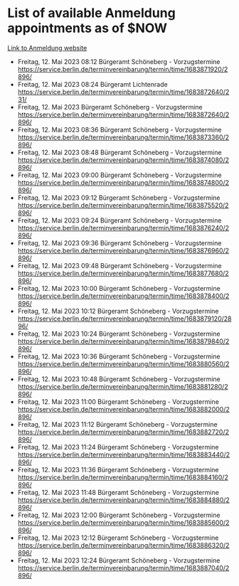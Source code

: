 # List of available Anmeldung appointments as of $NOW
[Link to Anmeldung website](https://service.berlin.de/terminvereinbarung/termin/tag.php?termin=1&anliegen[]=120686&dienstleisterlist=122210,122217,327316,122219,327312,122227,327314,122231,327346,122243,327348,122254,122252,329742,122260,329745,122262,329748,122271,327278,122273,327274,122277,327276,330436,122280,327294,122282,327290,122284,327292,122291,327270,122285,327266,122286,327264,122296,327268,150230,329760,122297,327286,122294,327284,122312,329763,122314,329775,122304,327330,122311,327334,122309,327332,317869,122281,327352,122279,329772,122283,122276,327324,122274,327326,122267,329766,122246,327318,122251,327320,122257,327322,122208,327298,122226,327300&herkunft=http%3A%2F%2Fservice.berlin.de%2Fdienstleistung%2F120686%2F)
- Freitag, 12. Mai 2023 08:12 Bürgeramt Schöneberg - Vorzugstermine https://service.berlin.de/terminvereinbarung/termin/time/1683871920/2896/
- Freitag, 12. Mai 2023 08:24 Bürgeramt Lichtenrade https://service.berlin.de/terminvereinbarung/termin/time/1683872640/231/
- Freitag, 12. Mai 2023  Bürgeramt Schöneberg - Vorzugstermine https://service.berlin.de/terminvereinbarung/termin/time/1683872640/2896/
- Freitag, 12. Mai 2023 08:36 Bürgeramt Schöneberg - Vorzugstermine https://service.berlin.de/terminvereinbarung/termin/time/1683873360/2896/
- Freitag, 12. Mai 2023 08:48 Bürgeramt Schöneberg - Vorzugstermine https://service.berlin.de/terminvereinbarung/termin/time/1683874080/2896/
- Freitag, 12. Mai 2023 09:00 Bürgeramt Schöneberg - Vorzugstermine https://service.berlin.de/terminvereinbarung/termin/time/1683874800/2896/
- Freitag, 12. Mai 2023 09:12 Bürgeramt Schöneberg - Vorzugstermine https://service.berlin.de/terminvereinbarung/termin/time/1683875520/2896/
- Freitag, 12. Mai 2023 09:24 Bürgeramt Schöneberg - Vorzugstermine https://service.berlin.de/terminvereinbarung/termin/time/1683876240/2896/
- Freitag, 12. Mai 2023 09:36 Bürgeramt Schöneberg - Vorzugstermine https://service.berlin.de/terminvereinbarung/termin/time/1683876960/2896/
- Freitag, 12. Mai 2023 09:48 Bürgeramt Schöneberg - Vorzugstermine https://service.berlin.de/terminvereinbarung/termin/time/1683877680/2896/
- Freitag, 12. Mai 2023 10:00 Bürgeramt Schöneberg - Vorzugstermine https://service.berlin.de/terminvereinbarung/termin/time/1683878400/2896/
- Freitag, 12. Mai 2023 10:12 Bürgeramt Schöneberg - Vorzugstermine https://service.berlin.de/terminvereinbarung/termin/time/1683879120/2896/
- Freitag, 12. Mai 2023 10:24 Bürgeramt Schöneberg - Vorzugstermine https://service.berlin.de/terminvereinbarung/termin/time/1683879840/2896/
- Freitag, 12. Mai 2023 10:36 Bürgeramt Schöneberg - Vorzugstermine https://service.berlin.de/terminvereinbarung/termin/time/1683880560/2896/
- Freitag, 12. Mai 2023 10:48 Bürgeramt Schöneberg - Vorzugstermine https://service.berlin.de/terminvereinbarung/termin/time/1683881280/2896/
- Freitag, 12. Mai 2023 11:00 Bürgeramt Schöneberg - Vorzugstermine https://service.berlin.de/terminvereinbarung/termin/time/1683882000/2896/
- Freitag, 12. Mai 2023 11:12 Bürgeramt Schöneberg - Vorzugstermine https://service.berlin.de/terminvereinbarung/termin/time/1683882720/2896/
- Freitag, 12. Mai 2023 11:24 Bürgeramt Schöneberg - Vorzugstermine https://service.berlin.de/terminvereinbarung/termin/time/1683883440/2896/
- Freitag, 12. Mai 2023 11:36 Bürgeramt Schöneberg - Vorzugstermine https://service.berlin.de/terminvereinbarung/termin/time/1683884160/2896/
- Freitag, 12. Mai 2023 11:48 Bürgeramt Schöneberg - Vorzugstermine https://service.berlin.de/terminvereinbarung/termin/time/1683884880/2896/
- Freitag, 12. Mai 2023 12:00 Bürgeramt Schöneberg - Vorzugstermine https://service.berlin.de/terminvereinbarung/termin/time/1683885600/2896/
- Freitag, 12. Mai 2023 12:12 Bürgeramt Schöneberg - Vorzugstermine https://service.berlin.de/terminvereinbarung/termin/time/1683886320/2896/
- Freitag, 12. Mai 2023 12:24 Bürgeramt Schöneberg - Vorzugstermine https://service.berlin.de/terminvereinbarung/termin/time/1683887040/2896/
